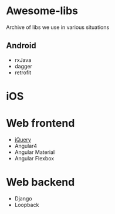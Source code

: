 # Awesome-libs
Archive of libs we use in various situations

## Android
- rxJava
- dagger
- retrofit

# iOS

# Web frontend
- [jQuery](https://jquery.com/)
- Angular4
- Angular Material
- Angular Flexbox

# Web backend
- Django
- Loopback
